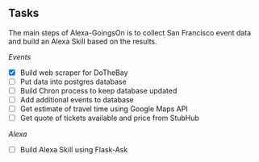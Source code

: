 ## Tasks

The main steps of Alexa-GoingsOn is to collect San Francisco event data and build an Alexa Skill based on the results.

*Events*

- [x] Build web scraper for DoTheBay
- [ ] Put data into postgres database
- [ ] Build Chron process to keep database updated
- [ ] Add additional events to database
- [ ] Get estimate of travel time using Google Maps API
- [ ] Get quote of tickets available and price from StubHub

*Alexa*

- [ ] Build Alexa Skill using Flask-Ask